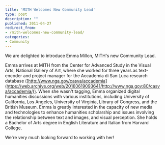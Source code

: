 ```yaml
---
title: 'MITH Welcomes New Community Lead'
type: post
description: ""
published: 2011-04-27
redirect_from: 
- /mith-welcomes-new-community-lead/
categories:
- Community
---
```

We are delighted to introduce Emma Millon, MITH's new Community Lead.

Emma arrives at MITH from the Center for Advanced Study in the Visual Arts, National Gallery of Art, where she worked for three years as text-encoder and project manager for the Accademia di San Luca research database ([http://www.nga.gov/casva/accademia](https://web.archive.org/web/20160619093641/http://www.nga.gov:80/casva/accademia/)). When she wasn't tagging, Emma organized digital humanities discussions with various institutions, including University of California, Los Angeles, University of Virginia, Library of Congress, and the British Museum. Emma is greatly interested in the capacity of new media and technologies to enhance humanities scholarship and issues involving the relationship between text and images, and visual perception. She holds a Bachelor of Arts degree in English Literature and Italian from Harvard College.

We're very much looking forward to working with her!
